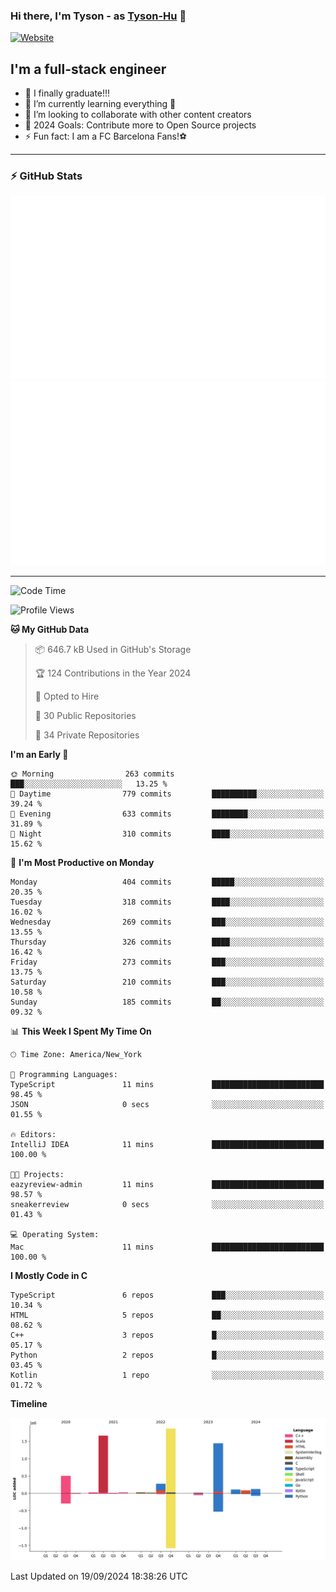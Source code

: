 ### Hi there, I'm Tyson - as [Tyson-Hu][website] 👋

[![Website](https://img.shields.io/website?label=Tianzhe.me&style=for-the-badge&url=https%3A%2F%2Ftianzhe.me)](https://tianzhe.me)


## I'm a full-stack engineer

- 🔭 I finally graduate!!!
- 🌱 I’m currently learning everything 🤣
- 👯 I’m looking to collaborate with other content creators
- 🥅 2024 Goals: Contribute more to Open Source projects
- ⚡ Fun fact: I am a FC Barcelona Fans!⚽️

---

### ⚡️ GitHub Stats
![](https://raw.githubusercontent.com/Tyson-Hu/github-stats-card/master/generated/overview.svg)
![](https://raw.githubusercontent.com/Tyson-Hu/github-stats-card/master/generated/languages.svg)

---

<!--START_SECTION:waka-->
![Code Time](http://img.shields.io/badge/Code%20Time-243%20hrs%2042%20mins-blue)

![Profile Views](http://img.shields.io/badge/Profile%20Views-0-blue)

**🐱 My GitHub Data** 

> 📦 646.7 kB Used in GitHub's Storage 
 > 
> 🏆 124 Contributions in the Year 2024
 > 
> 💼 Opted to Hire
 > 
> 📜 30 Public Repositories 
 > 
> 🔑 34 Private Repositories 
 > 
**I'm an Early 🐤** 

```text
🌞 Morning                263 commits         ███░░░░░░░░░░░░░░░░░░░░░░   13.25 % 
🌆 Daytime                779 commits         ██████████░░░░░░░░░░░░░░░   39.24 % 
🌃 Evening                633 commits         ████████░░░░░░░░░░░░░░░░░   31.89 % 
🌙 Night                  310 commits         ████░░░░░░░░░░░░░░░░░░░░░   15.62 % 
```
📅 **I'm Most Productive on Monday** 

```text
Monday                   404 commits         █████░░░░░░░░░░░░░░░░░░░░   20.35 % 
Tuesday                  318 commits         ████░░░░░░░░░░░░░░░░░░░░░   16.02 % 
Wednesday                269 commits         ███░░░░░░░░░░░░░░░░░░░░░░   13.55 % 
Thursday                 326 commits         ████░░░░░░░░░░░░░░░░░░░░░   16.42 % 
Friday                   273 commits         ███░░░░░░░░░░░░░░░░░░░░░░   13.75 % 
Saturday                 210 commits         ███░░░░░░░░░░░░░░░░░░░░░░   10.58 % 
Sunday                   185 commits         ██░░░░░░░░░░░░░░░░░░░░░░░   09.32 % 
```


📊 **This Week I Spent My Time On** 

```text
🕑︎ Time Zone: America/New_York

💬 Programming Languages: 
TypeScript               11 mins             █████████████████████████   98.45 % 
JSON                     0 secs              ░░░░░░░░░░░░░░░░░░░░░░░░░   01.55 % 

🔥 Editors: 
IntelliJ IDEA            11 mins             █████████████████████████   100.00 % 

🐱‍💻 Projects: 
eazyreview-admin         11 mins             █████████████████████████   98.57 % 
sneakerreview            0 secs              ░░░░░░░░░░░░░░░░░░░░░░░░░   01.43 % 

💻 Operating System: 
Mac                      11 mins             █████████████████████████   100.00 % 
```

**I Mostly Code in C** 

```text
TypeScript               6 repos             ███░░░░░░░░░░░░░░░░░░░░░░   10.34 % 
HTML                     5 repos             ██░░░░░░░░░░░░░░░░░░░░░░░   08.62 % 
C++                      3 repos             █░░░░░░░░░░░░░░░░░░░░░░░░   05.17 % 
Python                   2 repos             █░░░░░░░░░░░░░░░░░░░░░░░░   03.45 % 
Kotlin                   1 repo              ░░░░░░░░░░░░░░░░░░░░░░░░░   01.72 % 
```



**Timeline**

![Lines of Code chart](https://raw.githubusercontent.com/Tyson-Hu/Tyson-Hu/main/assets/bar_graph.png)


 Last Updated on 19/09/2024 18:38:26 UTC
<!--END_SECTION:waka-->


[website]: https://github.com/Tyson-Hu
